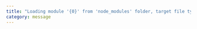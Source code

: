 ```yaml
---
title: "Loading module '{0}' from 'node_modules' folder, target file types: {1}."
category: message
---
```

